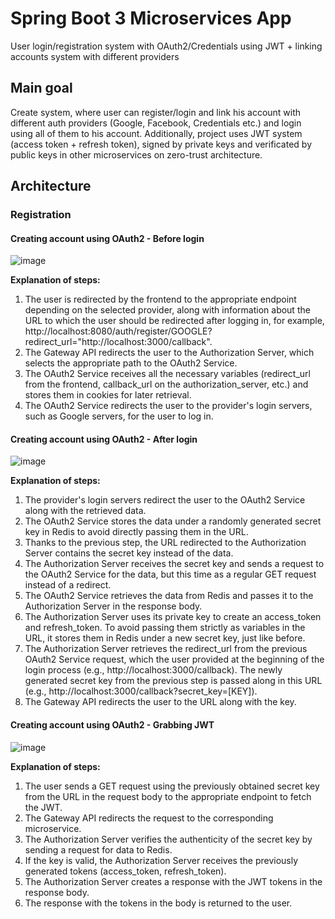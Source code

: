 # Spring Boot 3 Microservices App

User login/registration system with OAuth2/Credentials using JWT + linking accounts system with different providers

## Main goal

Create system, where user can register/login and link his account with different auth providers (Google, Facebook, Credentials etc.) and login using all of them to his account. Additionally, project uses JWT system (access token + refresh token), signed by private keys and verificated by public keys in other microservices on zero-trust architecture.

## Architecture

### Registration

#### Creating account using OAuth2 - Before login
![image](https://user-images.githubusercontent.com/28400410/236621988-d831a02e-073a-48d7-81c2-1c4de1906670.png)

**Explanation of steps:**
<ol>
<li>The user is redirected by the frontend to the appropriate endpoint depending on the selected provider, along with information about the URL to which the user should be redirected after logging in, for example, http://localhost:8080/auth/register/GOOGLE?redirect_url="http://localhost:3000/callback".</li>
<li>The Gateway API redirects the user to the Authorization Server, which selects the appropriate path to the OAuth2 Service.</li>
<li>The OAuth2 Service receives all the necessary variables (redirect_url from the frontend, callback_url on the authorization_server, etc.) and stores them in cookies for later retrieval.</li></li>
<li>The OAuth2 Service redirects the user to the provider's login servers, such as Google servers, for the user to log in.</li>
</ol>

#### Creating account using OAuth2 - After login
![image](https://user-images.githubusercontent.com/28400410/236621877-6235b243-f6cc-4d6b-912b-9d8e0b47b75c.png)

**Explanation of steps:**
<ol>
<li>The provider's login servers redirect the user to the OAuth2 Service along with the retrieved data.</li>
<li>The OAuth2 Service stores the data under a randomly generated secret key in Redis to avoid directly passing them in the URL.</li>
<li>Thanks to the previous step, the URL redirected to the Authorization Server contains the secret key instead of the data.</li>
<li>The Authorization Server receives the secret key and sends a request to the OAuth2 Service for the data, but this time as a regular GET request instead of a redirect.</li>
<li>The OAuth2 Service retrieves the data from Redis and passes it to the Authorization Server in the response body.</li>
<li>The Authorization Server uses its private key to create an access_token and refresh_token. To avoid passing them strictly as variables in the URL, it stores them in Redis under a new secret key, just like before.</li>
<li>The Authorization Server retrieves the redirect_url from the previous OAuth2 Service request, which the user provided at the beginning of the login process (e.g., http://localhost:3000/callback). The newly generated secret key from the previous step is passed along in this URL (e.g., http://localhost:3000/callback?secret_key=[KEY]).</li>
<li>The Gateway API redirects the user to the URL along with the key.</li>
</ol>

#### Creating account using OAuth2 - Grabbing JWT
![image](https://user-images.githubusercontent.com/28400410/236621974-b3c91320-e68b-4914-946e-56f25a21cbf4.png)

**Explanation of steps:**
<ol>
<li>The user sends a GET request using the previously obtained secret key from the URL in the request body to the appropriate endpoint to fetch the JWT.</li>
<li>The Gateway API redirects the request to the corresponding microservice.</li>
<li>The Authorization Server verifies the authenticity of the secret key by sending a request for data to Redis.</li>
<li>If the key is valid, the Authorization Server receives the previously generated tokens (access_token, refresh_token).</li>
<li>The Authorization Server creates a response with the JWT tokens in the response body.</li>
<li>The response with the tokens in the body is returned to the user.</li>
</ol>
